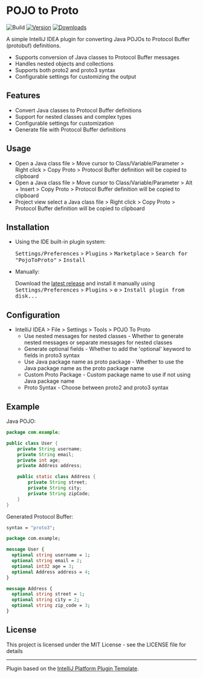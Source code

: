 # POJO to Proto

![Build](https://github.com/Amritesh-gupta/pojoToProto/workflows/build.yml/badge.svg)
[![Version](https://img.shields.io/jetbrains/plugin/v/MARKETPLACE_ID.svg)](https://plugins.jetbrains.com/plugin/MARKETPLACE_ID)
[![Downloads](https://img.shields.io/jetbrains/plugin/d/MARKETPLACE_ID.svg)](https://plugins.jetbrains.com/plugin/MARKETPLACE_ID)

<!-- Plugin description -->
A simple IntelliJ IDEA plugin for converting Java POJOs to Protocol Buffer (protobuf) definitions.

* Supports conversion of Java classes to Protocol Buffer messages
* Handles nested objects and collections
* Supports both proto2 and proto3 syntax
* Configurable settings for customizing the output
<!-- Plugin description end -->

## Features

* Convert Java classes to Protocol Buffer definitions
* Support for nested classes and complex types
* Configurable settings for customization
* Generate file with Protocol Buffer definitions

## Usage

* Open a Java class file > Move cursor to Class/Variable/Parameter > Right click > Copy Proto > Protocol Buffer definition will be copied to clipboard
* Open a Java class file > Move cursor to Class/Variable/Parameter > Alt + Insert > Copy Proto > Protocol Buffer definition will be copied to clipboard
* Project view select a Java class file > Right click > Copy Proto > Protocol Buffer definition will be copied to clipboard

## Installation

- Using the IDE built-in plugin system:

  <kbd>Settings/Preferences</kbd> > <kbd>Plugins</kbd> > <kbd>Marketplace</kbd> > <kbd>Search for "PojoToProto"</kbd> >
  <kbd>Install</kbd>

- Manually:

  Download the [latest release](https://github.com/Amritesh-gupta/pojoToProto/releases/latest) and install it manually using
  <kbd>Settings/Preferences</kbd> > <kbd>Plugins</kbd> > <kbd>⚙️</kbd> > <kbd>Install plugin from disk...</kbd>

## Configuration

* IntelliJ IDEA > File > Settings > Tools > POJO To Proto
  * Use nested messages for nested classes - Whether to generate nested messages or separate messages for nested classes
  * Generate optional fields - Whether to add the 'optional' keyword to fields in proto3 syntax
  * Use Java package name as proto package - Whether to use the Java package name as the proto package name
  * Custom Proto Package - Custom package name to use if not using Java package name
  * Proto Syntax - Choose between proto2 and proto3 syntax

## Example

Java POJO:
```java
package com.example;

public class User {
    private String username;
    private String email;
    private int age;
    private Address address;

    public static class Address {
        private String street;
        private String city;
        private String zipCode;
    }
}
```

Generated Protocol Buffer:
```protobuf
syntax = "proto3";

package com.example;

message User {
  optional string username = 1;
  optional string email = 2;
  optional int32 age = 3;
  optional Address address = 4;
}

message Address {
  optional string street = 1;
  optional string city = 2;
  optional string zip_code = 3;
}
```

## License

This project is licensed under the MIT License - see the LICENSE file for details

---
Plugin based on the [IntelliJ Platform Plugin Template][template].

[template]: https://github.com/JetBrains/intellij-platform-plugin-template
[docs:plugin-description]: https://plugins.jetbrains.com/docs/intellij/plugin-user-experience.html#plugin-description-and-presentation
